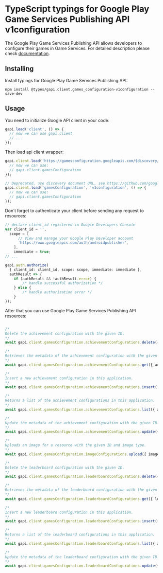# TypeScript typings for Google Play Game Services Publishing API v1configuration

The Google Play Game Services Publishing API allows developers to configure their games in Game Services.
For detailed description please check [documentation](https://developers.google.com/games/).

## Installing

Install typings for Google Play Game Services Publishing API:

```
npm install @types/gapi.client.games_configuration-v1configuration --save-dev
```

## Usage

You need to initialize Google API client in your code:

```typescript
gapi.load('client', () => {
  // now we can use gapi.client
  // ...
});
```

Then load api client wrapper:

```typescript
gapi.client.load('https://gamesconfiguration.googleapis.com/$discovery/rest?version=v1configuration', () => {
  // now we can use:
  // gapi.client.gamesConfiguration
});
```

```typescript
// Deprecated, use discovery document URL, see https://github.com/google/google-api-javascript-client/blob/master/docs/reference.md#----gapiclientloadname----version----callback--
gapi.client.load('gamesConfiguration', 'v1configuration', () => {
  // now we can use:
  // gapi.client.gamesConfiguration
});
```

Don't forget to authenticate your client before sending any request to resources:

```typescript
// declare client_id registered in Google Developers Console
var client_id = '',
  scope = [
      // View and manage your Google Play Developer account
      'https://www.googleapis.com/auth/androidpublisher',
    ],
    immediate = true;
// ...

gapi.auth.authorize(
  { client_id: client_id, scope: scope, immediate: immediate },
  authResult => {
    if (authResult && !authResult.error) {
        /* handle successful authorization */
    } else {
        /* handle authorization error */
    }
});
```

After that you can use Google Play Game Services Publishing API resources: <!-- TODO: make this work for multiple namespaces -->

```typescript

/*
Delete the achievement configuration with the given ID.
*/
await gapi.client.gamesConfiguration.achievementConfigurations.delete({ achievementId: "achievementId",  });

/*
Retrieves the metadata of the achievement configuration with the given ID.
*/
await gapi.client.gamesConfiguration.achievementConfigurations.get({ achievementId: "achievementId",  });

/*
Insert a new achievement configuration in this application.
*/
await gapi.client.gamesConfiguration.achievementConfigurations.insert({ applicationId: "applicationId",  });

/*
Returns a list of the achievement configurations in this application.
*/
await gapi.client.gamesConfiguration.achievementConfigurations.list({ applicationId: "applicationId",  });

/*
Update the metadata of the achievement configuration with the given ID.
*/
await gapi.client.gamesConfiguration.achievementConfigurations.update({ achievementId: "achievementId",  });

/*
Uploads an image for a resource with the given ID and image type.
*/
await gapi.client.gamesConfiguration.imageConfigurations.upload({ imageType: "imageType", resourceId: "resourceId",  });

/*
Delete the leaderboard configuration with the given ID.
*/
await gapi.client.gamesConfiguration.leaderboardConfigurations.delete({ leaderboardId: "leaderboardId",  });

/*
Retrieves the metadata of the leaderboard configuration with the given ID.
*/
await gapi.client.gamesConfiguration.leaderboardConfigurations.get({ leaderboardId: "leaderboardId",  });

/*
Insert a new leaderboard configuration in this application.
*/
await gapi.client.gamesConfiguration.leaderboardConfigurations.insert({ applicationId: "applicationId",  });

/*
Returns a list of the leaderboard configurations in this application.
*/
await gapi.client.gamesConfiguration.leaderboardConfigurations.list({ applicationId: "applicationId",  });

/*
Update the metadata of the leaderboard configuration with the given ID.
*/
await gapi.client.gamesConfiguration.leaderboardConfigurations.update({ leaderboardId: "leaderboardId",  });
```
